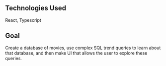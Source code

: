 ## Technologies Used
React, Typescript

## Goal
Create a database of movies, use complex SQL trend queries to learn about that database, and then make UI that allows the user to explore these queries.
